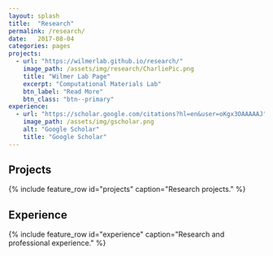 ```yaml
---
layout: splash
title:  "Research"
permalink: /research/
date:   2017-08-04
categories: pages
projects:
  - url: "https://wilmerlab.github.io/research/"
    image_path: /assets/img/research/CharliePic.png
    title: "Wilmer Lab Page"
    excerpt: "Computational Materials Lab"
    btn_label: "Read More"
    btn_class: "btn--primary"
experience:
  - url: "https://scholar.google.com/citations?hl=en&user=oKgx3OAAAAAJ"
    image_path: /assets/img/gscholar.png
    alt: "Google Scholar"
    title: "Google Scholar"
---
```

## Projects
{% include feature_row id="projects" caption="Research projects." %}

## Experience
{% include feature_row id="experience" caption="Research and professional experience." %}
